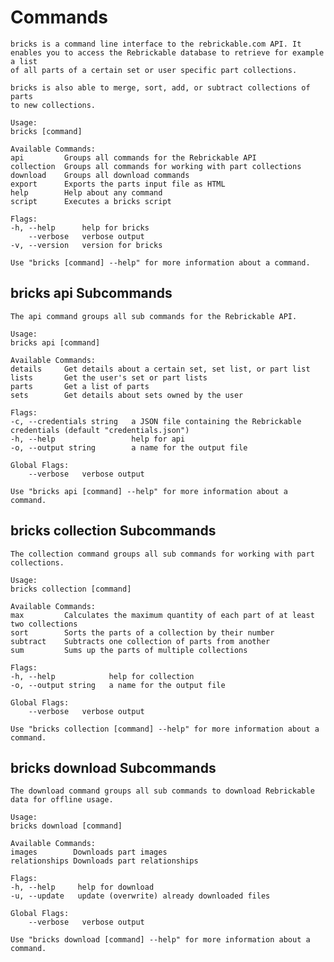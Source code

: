 # Commands

    bricks is a command line interface to the rebrickable.com API. It
    enables you to access the Rebrickable database to retrieve for example a list
    of all parts of a certain set or user specific part collections.

    bricks is also able to merge, sort, add, or subtract collections of parts
    to new collections.

    Usage:
    bricks [command]

    Available Commands:
    api         Groups all commands for the Rebrickable API
    collection  Groups all commands for working with part collections
    download    Groups all download commands
    export      Exports the parts input file as HTML
    help        Help about any command
    script      Executes a bricks script

    Flags:
    -h, --help      help for bricks
        --verbose   verbose output
    -v, --version   version for bricks

    Use "bricks [command] --help" for more information about a command.

## bricks api Subcommands

    The api command groups all sub commands for the Rebrickable API.

    Usage:
    bricks api [command]

    Available Commands:
    details     Get details about a certain set, set list, or part list
    lists       Get the user's set or part lists
    parts       Get a list of parts
    sets        Get details about sets owned by the user

    Flags:
    -c, --credentials string   a JSON file containing the Rebrickable credentials (default "credentials.json")
    -h, --help                 help for api
    -o, --output string        a name for the output file

    Global Flags:
        --verbose   verbose output

    Use "bricks api [command] --help" for more information about a command.

## bricks collection Subcommands

    The collection command groups all sub commands for working with part collections.     

    Usage:
    bricks collection [command]

    Available Commands:
    max         Calculates the maximum quantity of each part of at least two collections
    sort        Sorts the parts of a collection by their number
    subtract    Subtracts one collection of parts from another
    sum         Sums up the parts of multiple collections

    Flags:
    -h, --help            help for collection
    -o, --output string   a name for the output file

    Global Flags:
        --verbose   verbose output

    Use "bricks collection [command] --help" for more information about a command.

## bricks download Subcommands

    The download command groups all sub commands to download Rebrickable data for offline usage.

    Usage:
    bricks download [command]

    Available Commands:
    images        Downloads part images
    relationships Downloads part relationships

    Flags:
    -h, --help     help for download
    -u, --update   update (overwrite) already downloaded files

    Global Flags:
        --verbose   verbose output

    Use "bricks download [command] --help" for more information about a command.
